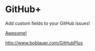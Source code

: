 GitHub+
==========

Add custom fields to your GitHub issues!

[Awesome!](http://i.imgur.com/JGfWdrS.png)

http://www.boblauer.com/GitHubPlus
